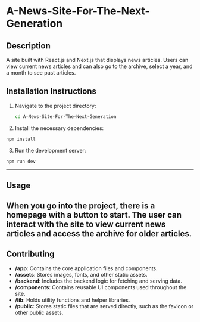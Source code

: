 # A-News-Site-For-The-Next-Generation

## Description
A site built with React.js and Next.js that displays news articles. Users can view current news articles and can also go to the archive, select a year, and a month to see past articles.

## Installation Instructions
1. Navigate to the project directory:
   ```bash
   cd A-News-Site-For-The-Next-Generation
    ```
2. Install the necessary dependencies:
  ```bash
  npm install
  ```
3. Run the development server:
  ```bash
  npm run dev
  ```
---
## Usage
When you go into the project, there is a homepage with a button to start. The user can interact with the site to view current news articles and access the archive for older articles.
---
## Contributing
- **/app**: Contains the core application files and components.
- **/assets**: Stores images, fonts, and other static assets.
- **/backend**: Includes the backend logic for fetching and serving data.
- **/components**: Contains reusable UI components used throughout the site.
- **/lib**: Holds utility functions and helper libraries.
- **/public**: Stores static files that are served directly, such as the favicon or other public assets.
